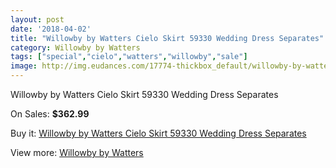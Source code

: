 ```yaml
---
layout: post
date: '2018-04-02'
title: "Willowby by Watters Cielo Skirt 59330 Wedding Dress Separates"
category: Willowby by Watters
tags: ["special","cielo","watters","willowby","sale"]
image: http://img.eudances.com/17774-thickbox_default/willowby-by-watters-cielo-skirt-59330-wedding-dress-separates.jpg
---
```

Willowby by Watters Cielo Skirt 59330 Wedding Dress Separates

On Sales: **$362.99**
<a href="https://www.eudances.com/en/willowby-by-watters/5172-willowby-by-watters-cielo-skirt-59330-wedding-dress-separates.html"><amp-img layout="responsive" width="600" height="600" src="//img.eudances.com/17774-thickbox_default/willowby-by-watters-cielo-skirt-59330-wedding-dress-separates.jpg" alt="Willowby by Watters Cielo Skirt 59330 Wedding Dress Separates 0" /></a>
<a href="https://www.eudances.com/en/willowby-by-watters/5172-willowby-by-watters-cielo-skirt-59330-wedding-dress-separates.html"><amp-img layout="responsive" width="600" height="600" src="//img.eudances.com/17776-thickbox_default/willowby-by-watters-cielo-skirt-59330-wedding-dress-separates.jpg" alt="Willowby by Watters Cielo Skirt 59330 Wedding Dress Separates 1" /></a>
<a href="https://www.eudances.com/en/willowby-by-watters/5172-willowby-by-watters-cielo-skirt-59330-wedding-dress-separates.html"><amp-img layout="responsive" width="600" height="600" src="//img.eudances.com/17775-thickbox_default/willowby-by-watters-cielo-skirt-59330-wedding-dress-separates.jpg" alt="Willowby by Watters Cielo Skirt 59330 Wedding Dress Separates 2" /></a>

Buy it: [Willowby by Watters Cielo Skirt 59330 Wedding Dress Separates](https://www.eudances.com/en/willowby-by-watters/5172-willowby-by-watters-cielo-skirt-59330-wedding-dress-separates.html "Willowby by Watters Cielo Skirt 59330 Wedding Dress Separates")

View more: [Willowby by Watters](https://www.eudances.com/en/48-willowby-by-watters "Willowby by Watters")